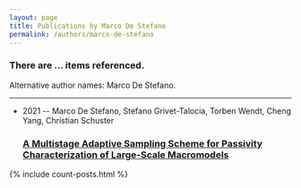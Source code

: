 ```yaml
---
layout: page
title: Publications by Marco De Stefano
permalink: /authors/marco-de-stefano
---
```


<h3 id="number-posts">There are ... items referenced.</h3>
<p id='info-authors'>Alternative author names: Marco De Stefano.</p>
<hr />
<ul class="post-list">
<li><span class='post-meta'>2021 -- Marco De Stefano, Stefano Grivet-Talocia, Torben Wendt, Cheng Yang, Christian Schuster</span><h3><a class='post-link' href="{{ site.baseurl }}/a-multistage-adaptive-sampling-scheme-for-passivity-characterization-of-large-scale-macromodels">A Multistage Adaptive Sampling Scheme for Passivity Characterization of Large-Scale Macromodels</a></h3></li>

</ul>
{% include count-posts.html %}
